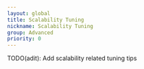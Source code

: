 ```yaml
---
layout: global
title: Scalability Tuning
nickname: Scalability Tuning
group: Advanced
priority: 0
---
```

TODO(adit): Add scalability related tuning tips
